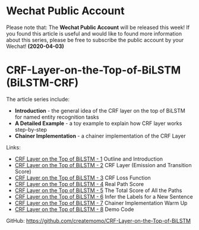 # Wechat Public Account
Please note that: The **Wechat Public Account** will be released this week! If you found this article is useful and would like to found more information about this series, please be free to subscribe the public account by your Wechat! **(2020-04-03)**

# CRF-Layer-on-the-Top-of-BiLSTM (BiLSTM-CRF)
The article series include:
- **Introduction** - the general idea of the CRF layer on the top of BiLSTM for named entity recognition tasks
- **A Detailed Example** -  a toy example to explain how CRF layer works step-by-step
- **Chainer Implementation** - a chainer implementation of the CRF Layer

Links:
  * [CRF Layer on the Top of BiLSTM - 1](https://createmomo.github.io/2017/09/12/CRF_Layer_on_the_Top_of_BiLSTM_1/) Outline and Introduction
  * [CRF Layer on the Top of BiLSTM - 2](https://createmomo.github.io/2017/09/23/CRF_Layer_on_the_Top_of_BiLSTM_2/) CRF Layer (Emission and Transition Score)
  * [CRF Layer on the Top of BiLSTM - 3](https://createmomo.github.io/2017/10/08/CRF-Layer-on-the-Top-of-BiLSTM-3/) CRF Loss Function
  * [CRF Layer on the Top of BiLSTM - 4](https://createmomo.github.io/2017/10/17/CRF-Layer-on-the-Top-of-BiLSTM-4/) Real Path Score
  * [CRF Layer on the Top of BiLSTM - 5](https://createmomo.github.io/2017/11/11/CRF-Layer-on-the-Top-of-BiLSTM-5/) The Total Score of All the Paths
  * [CRF Layer on the Top of BiLSTM - 6](https://createmomo.github.io/2017/11/24/CRF-Layer-on-the-Top-of-BiLSTM-6/) Infer the Labels for a New Sentence
  * [CRF Layer on the Top of BiLSTM - 7](https://createmomo.github.io/2017/12/06/CRF-Layer-on-the-Top-of-BiLSTM-7/) Chainer Implementation Warm Up
  * [CRF Layer on the Top of BiLSTM - 8](https://createmomo.github.io/2017/12/07/CRF-Layer-on-the-Top-of-BiLSTM-8/) Demo Code

GitHub: https://github.com/createmomo/CRF-Layer-on-the-Top-of-BiLSTM
